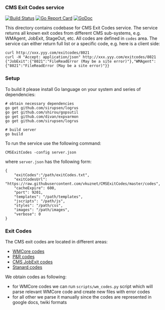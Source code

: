 ### CMS Exit Codes service

[![Build Status](https://travis-ci.org/vkuznet/CMSExitCodes.svg?branch=master)](https://travis-ci.org/vkuznet/CMSExitCodes)
[![Go Report Card](https://goreportcard.com/badge/github.com/vkuznet/CMSExitCodes)](https://goreportcard.com/report/github.com/vkuznet/CMSExitCodes)
[![GoDoc](https://godoc.org/github.com/vkuznet/CMSExitCodes?status.svg)](https://godoc.org/github.com/vkuznet/CMSExitCodes)

This directory contains codebase for CMS Exit Codes service.
The service returns all known exit codes from different CMS sub-systems, e.g.
WMAgent, JobExit, StageOut, etc. All codes are defined in `codes` area.
The service can either return full list or a specific code, e.g.
here is a client side:
```
curl http://xxx.yyy.com/exitcodes/8021
curl -H "Accept: application/json" http://xxx.yyy.com/exitcodes/8021
{"JobExit":{"8021":"FileReadError (May be a site error)"},"WMAgent":{"8021":"FileReadError (May be a site error)"}}
```

### Setup

To build it please install Go language on your system
and series of dependencies:

```
# obtain necessary dependencies
go get github.com/sirupsen/logrus
go get github.com/shirou/gopsutil
go get github.com/divan/expvarmon
go get github.com/sirupsen/logrus

# build server
go build
```

To run the service use the following command:
```
CMSExitCodes -config server.json
```
where `server.json` has the following form:
```
{
    "exitCodes":"/path/exitCodes.txt",
    "exitCodesUrl": "https://raw.githubusercontent.com/vkuznet/CMSExitCodes/master/codes",
    "cacheExpire": 600,
    "port": 9201,
    "templates": "/path/templates",
    "jscripts": "/path/js",
    "styles": "/path/css",
    "images": "/path/images",
    "verbose": 0
}
```

### Exit Codes
The CMS exit codes are located in different areas:
- [WMCore codes](https://github.com/dmwm/WMCore/blob/master/src/python/WMCore/WMExceptions.py)
- [P&R codes](https://docs.google.com/spreadsheets/d/1onZky6rW2z7NRvvQaLrBGaS8iFfYSg_EL71F1l3mTWE/edit#gid=0)
- [CMS JobExit codes](https://twiki.cern.ch/twiki/bin/view/CMSPublic/JobExitCodes)
- [Stanard codes](https://twiki.cern.ch/twiki/bin/view/CMSPublic/StandardExitCodes)

We obtain codes as following:
- for WMCore codes we can run `scripts/wm_codes.py` script which will parse
  relevant WMCore code and create new files with error codes
- for all other we parse it manually since the codes are represented in google
  docs, twiki formats
